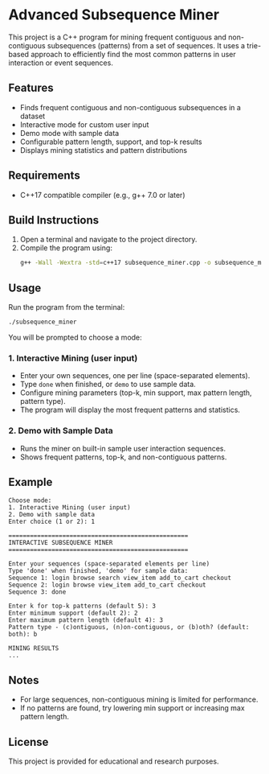 # Advanced Subsequence Miner

This project is a C++ program for mining frequent contiguous and non-contiguous subsequences (patterns) from a set of sequences. It uses a trie-based approach to efficiently find the most common patterns in user interaction or event sequences.

## Features
- Finds frequent contiguous and non-contiguous subsequences in a dataset
- Interactive mode for custom user input
- Demo mode with sample data
- Configurable pattern length, support, and top-k results
- Displays mining statistics and pattern distributions

## Requirements
- C++17 compatible compiler (e.g., g++ 7.0 or later)

## Build Instructions
1. Open a terminal and navigate to the project directory.
2. Compile the program using:
   ```bash
   g++ -Wall -Wextra -std=c++17 subsequence_miner.cpp -o subsequence_miner
   ```

## Usage
Run the program from the terminal:
```bash
./subsequence_miner
```

You will be prompted to choose a mode:

### 1. Interactive Mining (user input)
- Enter your own sequences, one per line (space-separated elements).
- Type `done` when finished, or `demo` to use sample data.
- Configure mining parameters (top-k, min support, max pattern length, pattern type).
- The program will display the most frequent patterns and statistics.

### 2. Demo with Sample Data
- Runs the miner on built-in sample user interaction sequences.
- Shows frequent patterns, top-k, and non-contiguous patterns.

## Example
```
Choose mode:
1. Interactive Mining (user input)
2. Demo with sample data
Enter choice (1 or 2): 1

==================================================
INTERACTIVE SUBSEQUENCE MINER
==================================================

Enter your sequences (space-separated elements per line)
Type 'done' when finished, 'demo' for sample data:
Sequence 1: login browse search view_item add_to_cart checkout
Sequence 2: login browse view_item add_to_cart checkout
Sequence 3: done

Enter k for top-k patterns (default 5): 3
Enter minimum support (default 2): 2
Enter maximum pattern length (default 4): 3
Pattern type - (c)ontiguous, (n)on-contiguous, or (b)oth? (default: both): b

MINING RESULTS
...
```

## Notes
- For large sequences, non-contiguous mining is limited for performance.
- If no patterns are found, try lowering min support or increasing max pattern length.

## License
This project is provided for educational and research purposes. 